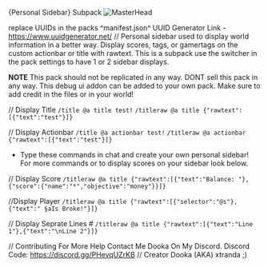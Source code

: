 {Personal Sidebar} Subpack
![MasterHead](https://media.discordapp.net/attachments/1050591171921072130/1051972486197166161/banner.png?width=1011&height=569)

replace UUIDs in the packs ^manifest.json^
UUID Generator Link - https://www.uuidgenerator.net/
//
Personal sidebar used to display world information in a 
better way. Display scores, tags, or gamertags on the custom 
actionbar or title with rawtext. This is a subpack use the switcher
in the pack settings to have 1 or 2 sidebar displays. 

**NOTE** This pack should not be replicated in any way.
DONT sell this pack in any way. This debug ui addon can be added 
to your own pack. Make sure to add credit in the files or in your world!

// Display Title
`/title @a title test!`
`/titleraw @a title {"rawtext":[{"text":"test"}]}`

// Display Actionbar
`/title @a actionbar test!`
`/titleraw @a actionbar {"rawtext":[{"text":"test"}]}`

+ Type these commands in chat and create your own personal sidebar!
For more commands or to display scores on your sidebar look below.

// Display Score 
`/titleraw @a title {"rawtext":[{"text":"Balance: "},{"score":{"name":"*","objective":"money"}}]}`

//Display Player 
`/titleraw @a title {"rawtext":[{"selector":"@s"},{"text":" §aIs Broke!"}]}`

// Display Seprate Lines #
`/titleraw @a title {"rawtext":[{"text":"Line 1"},{"text":"\nLine 2"}]}`

// Contributing
For More Help Contact Me Dooka On My Discord.
Discord Code: https://discord.gg/PHevqUZrKB
// Creator
Dooka (AKA) xtranda ;)
